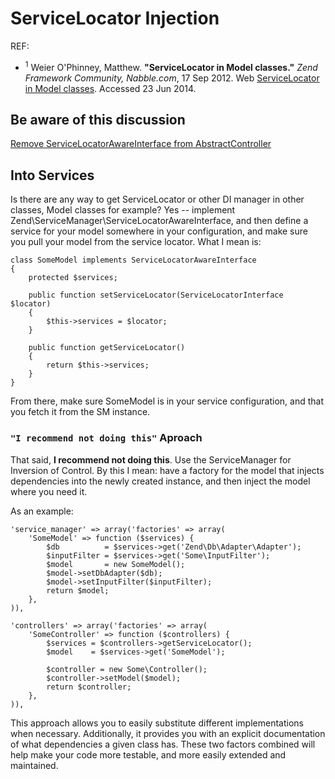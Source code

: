 # ServiceLocator Injection

REF: 
 
* <sup>1</sup> Weier O'Phinney, Matthew. __"ServiceLocator in Model classes."__ _Zend Framework Community, Nabble.com_, 17 Sep 2012. Web [ServiceLocator in Model classes](http://zend-framework-community.634137.n4.nabble.com/ServiceLocator-in-Model-classes-td4656863.html). Accessed 23 Jun 2014.

## Be aware of this discussion

[Remove ServiceLocatorAwareInterface from AbstractController](https://github.com/zendframework/zf2/issues/5168)
 

## Into Services

Is there are any way to get ServiceLocator or other DI manager in other classes, Model classes  for example? 
Yes -- implement Zend\ServiceManager\ServiceLocatorAwareInterface, and 
then define a service for your model somewhere in your configuration, 
and make sure you pull your model from the service locator. What I mean 
is: 

    class SomeModel implements ServiceLocatorAwareInterface 
    { 
        protected $services; 

        public function setServiceLocator(ServiceLocatorInterface $locator) 
        { 
            $this->services = $locator; 
        } 

        public function getServiceLocator() 
        { 
            return $this->services; 
        } 
    } 

From there, make sure SomeModel is in your service configuration, and 
that you fetch it from the SM instance. 

### `"I recommend not doing this"` Aproach  
  
That said, __I recommend not doing this__. Use the ServiceManager for 
Inversion of Control. By this I mean: have a factory for the model that 
injects dependencies into the newly created instance, and then inject 
the model where you need it. 

As an example: 

    'service_manager' => array('factories' => array( 
        'SomeModel' => function ($services) { 
            $db          = $services->get('Zend\Db\Adapter\Adapter'); 
            $inputFilter = $services->get('Some\InputFilter'); 
            $model       = new SomeModel(); 
            $model->setDbAdapter($db); 
            $model->setInputFilter($inputFilter); 
            return $model; 
        }, 
    )), 

    'controllers' => array('factories' => array( 
        'SomeController' => function ($controllers) { 
            $services = $controllers->getServiceLocator(); 
            $model    = $services->get('SomeModel'); 

            $controller = new Some\Controller(); 
            $controller->setModel($model); 
            return $controller; 
        }, 
    )), 

This approach allows you to easily substitute different implementations 
when necessary. Additionally, it provides you with an explicit 
documentation of what dependencies a given class has. These two factors 
combined will help make your code more testable, and more easily 
extended and maintained. 